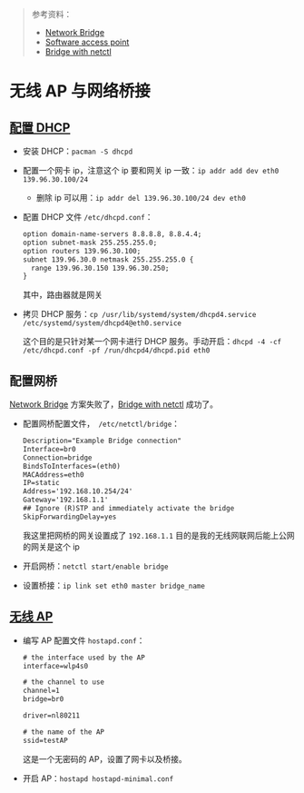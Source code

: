 > 参考资料：
>
> - [Network Bridge](https://wiki.archlinux.org/title/Network_bridge)
> - [Software access point](https://wiki.archlinux.org/title/Software_access_point#Wi-Fi_link_layer)
> - [Bridge with netctl](https://wiki.archlinux.org/title/Bridge_with_netctl)

# 无线 AP 与网络桥接

## [配置 DHCP](https://wiki.archlinux.org/title/Dhcpd)

- 安装 DHCP：`pacman -S dhcpd`

- 配置一个网卡 ip，注意这个 ip 要和网关 ip 一致：`ip addr add dev eth0 139.96.30.100/24`

  - 删除 ip 可以用：`ip addr del 139.96.30.100/24 dev eth0`

- 配置 DHCP 文件 `/etc/dhcpd.conf`：

  ```txt
  option domain-name-servers 8.8.8.8, 8.8.4.4;
  option subnet-mask 255.255.255.0;
  option routers 139.96.30.100;
  subnet 139.96.30.0 netmask 255.255.255.0 {
    range 139.96.30.150 139.96.30.250;
  }
  ```

  其中，路由器就是网关

- 拷贝 DHCP 服务：`cp /usr/lib/systemd/system/dhcpd4.service /etc/systemd/system/dhcpd4@eth0.service`

  这个目的是只针对某一个网卡进行 DHCP 服务。手动开启：`dhcpd -4 -cf /etc/dhcpd.conf -pf /run/dhcpd4/dhcpd.pid eth0`



## 配置网桥

[Network Bridge](https://wiki.archlinux.org/title/Network_bridge) 方案失败了，[Bridge with netctl](https://wiki.archlinux.org/title/Bridge_with_netctl) 成功了。

- 配置网桥配置文件，` /etc/netctl/bridge`：

  ```txt
  Description="Example Bridge connection"
  Interface=br0
  Connection=bridge
  BindsToInterfaces=(eth0)
  MACAddress=eth0
  IP=static
  Address='192.168.10.254/24'
  Gateway='192.168.1.1'
  ## Ignore (R)STP and immediately activate the bridge
  SkipForwardingDelay=yes
  ```

  我这里把网桥的网关设置成了 `192.168.1.1` 目的是我的无线网联网后能上公网的网关是这个 ip

- 开启网桥：`netctl start/enable bridge`

- 设置桥接：`ip link set eth0 master bridge_name`



## [无线 AP](https://wiki.archlinux.org/title/Software_access_point#Wi-Fi_link_layer)

- 编写 AP 配置文件 `hostapd.conf`：

  ```txt
  # the interface used by the AP
  interface=wlp4s0
  
  # the channel to use
  channel=1
  bridge=br0
  
  driver=nl80211
  
  # the name of the AP
  ssid=testAP
  ```

  这是一个无密码的 AP，设置了网卡以及桥接。

- 开启 AP：`hostapd hostapd-minimal.conf`